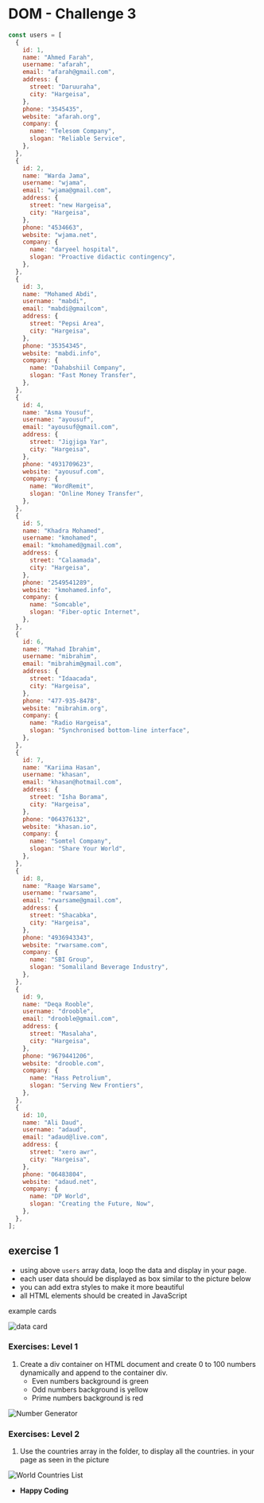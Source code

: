 # DOM - Challenge 3

```js
const users = [
  {
    id: 1,
    name: "Ahmed Farah",
    username: "afarah",
    email: "afarah@gmail.com",
    address: {
      street: "Daruuraha",
      city: "Hargeisa",
    },
    phone: "3545435",
    website: "afarah.org",
    company: {
      name: "Telesom Company",
      slogan: "Reliable Service",
    },
  },
  {
    id: 2,
    name: "Warda Jama",
    username: "wjama",
    email: "wjama@gmail.com",
    address: {
      street: "new Hargeisa",
      city: "Hargeisa",
    },
    phone: "4534663",
    website: "wjama.net",
    company: {
      name: "daryeel hospital",
      slogan: "Proactive didactic contingency",
    },
  },
  {
    id: 3,
    name: "Mohamed Abdi",
    username: "mabdi",
    email: "mabdi@gmailcom",
    address: {
      street: "Pepsi Area",
      city: "Hargeisa",
    },
    phone: "35354345",
    website: "mabdi.info",
    company: {
      name: "Dahabshiil Company",
      slogan: "Fast Money Transfer",
    },
  },
  {
    id: 4,
    name: "Asma Yousuf",
    username: "ayousuf",
    email: "ayousuf@gmail.com",
    address: {
      street: "Jigjiga Yar",
      city: "Hargeisa",
    },
    phone: "4931709623",
    website: "ayousuf.com",
    company: {
      name: "WordRemit",
      slogan: "Online Money Transfer",
    },
  },
  {
    id: 5,
    name: "Khadra Mohamed",
    username: "kmohamed",
    email: "kmohamed@gmail.com",
    address: {
      street: "Calaamada",
      city: "Hargeisa",
    },
    phone: "2549541289",
    website: "kmohamed.info",
    company: {
      name: "Somcable",
      slogan: "Fiber-optic Internet",
    },
  },
  {
    id: 6,
    name: "Mahad Ibrahim",
    username: "mibrahim",
    email: "mibrahim@gmail.com",
    address: {
      street: "Idaacada",
      city: "Hargeisa",
    },
    phone: "477-935-8478",
    website: "mibrahim.org",
    company: {
      name: "Radio Hargeisa",
      slogan: "Synchronised bottom-line interface",
    },
  },
  {
    id: 7,
    name: "Kariima Hasan",
    username: "khasan",
    email: "khasan@hotmail.com",
    address: {
      street: "Isha Borama",
      city: "Hargeisa",
    },
    phone: "064376132",
    website: "khasan.io",
    company: {
      name: "Somtel Company",
      slogan: "Share Your World",
    },
  },
  {
    id: 8,
    name: "Raage Warsame",
    username: "rwarsame",
    email: "rwarsame@gmail.com",
    address: {
      street: "Shacabka",
      city: "Hargeisa",
    },
    phone: "4936943343",
    website: "rwarsame.com",
    company: {
      name: "SBI Group",
      slogan: "Somaliland Beverage Industry",
    },
  },
  {
    id: 9,
    name: "Deqa Rooble",
    username: "drooble",
    email: "drooble@gmail.com",
    address: {
      street: "Masalaha",
      city: "Hargeisa",
    },
    phone: "9679441206",
    website: "drooble.com",
    company: {
      name: "Hass Petrolium",
      slogan: "Serving New Frontiers",
    },
  },
  {
    id: 10,
    name: "Ali Daud",
    username: "adaud",
    email: "adaud@live.com",
    address: {
      street: "xero awr",
      city: "Hargeisa",
    },
    phone: "06483804",
    website: "adaud.net",
    company: {
      name: "DP World",
      slogan: "Creating the Future, Now",
    },
  },
];
```

## exercise 1

- using above `users` array data, loop the data and display in your page.
- each user data should be displayed as box similar to the picture below
- you can add extra styles to make it more beautiful
- all HTML elements should be created in JavaScript

example cards

![data card](./img/card.PNG)

### Exercises: Level 1

1. Create a div container on HTML document and create 0 to 100 numbers dynamically and append to the container div.
   - Even numbers background is green
   - Odd numbers background is yellow
   - Prime numbers background is red

![Number Generator](./img/100nums.PNG)

### Exercises: Level 2

1. Use the countries array in the folder, to display all the countries.
   in your page as seen in the picture

![World Countries List](./img/countries.PNG)

- **Happy Coding**

